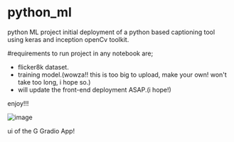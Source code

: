 # python_ml
python ML project
initial deployment of a python based captioning tool using keras and inception openCv toolkit.


#requirements to run project in any notebook are;
- flicker8k dataset.
- training model.(wowza!! this is too big to upload, make your own! won't take too long, i hope so.)
- will update the front-end deployment ASAP.(i hope!)


enjoy!!!

![image](https://user-images.githubusercontent.com/68824645/220946019-142c391d-3914-44c0-9649-e16b0841f519.png)

ui of the G  Gradio App!
